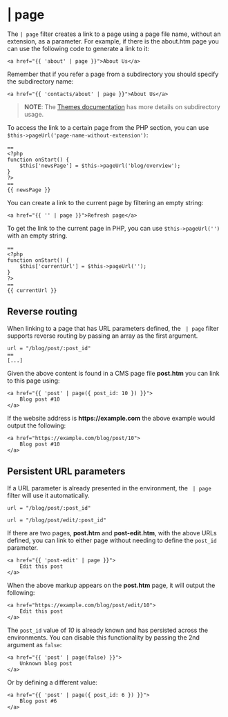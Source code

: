# | page

The `| page` filter creates a link to a page using a page file name, without an extension, as a parameter. For example, if there is the about.htm page you can use the following code to generate a link to it:

    <a href="{{ 'about' | page }}">About Us</a>

Remember that if you refer a page from a subdirectory you should specify the subdirectory name:

    <a href="{{ 'contacts/about' | page }}">About Us</a>

> **NOTE**: The [Themes documentation](../cms/themes#subdirectories) has more details on subdirectory usage.

To access the link to a certain page from the PHP section, you can use `$this->pageUrl('page-name-without-extension')`:

    ==
    <?php
    function onStart() {
        $this['newsPage'] = $this->pageUrl('blog/overview');
    }
    ?>
    ==
    {{ newsPage }}

You can create a link to the current page by filtering an empty string:

    <a href="{{ '' | page }}">Refresh page</a>

To get the link to the current page in PHP, you can use `$this->pageUrl('')` with an empty string.

    ==
    <?php
    function onStart() {
        $this['currentUrl'] = $this->pageUrl('');
    }
    ?>
    ==
    {{ currentUrl }}

<a name="reverse-routing"></a>
## Reverse routing

When linking to a page that has URL parameters defined, the ` | page` filter supports reverse routing by passing an array as the first argument.

    url = "/blog/post/:post_id"
    ==
    [...]

Given the above content is found in a CMS page file **post.htm** you can link to this page using:

    <a href="{{ 'post' | page({ post_id: 10 }) }}">
        Blog post #10
    </a>

If the website address is __https://example.com__ the above example would output the following:

    <a href="https://example.com/blog/post/10">
        Blog post #10
    </a>

<a name="persistent-parameters"></a>
## Persistent URL parameters

If a URL parameter is already presented in the environment, the ` | page` filter will use it automatically.

    url = "/blog/post/:post_id"

    url = "/blog/post/edit/:post_id"

If there are two pages, **post.htm** and **post-edit.htm**, with the above URLs defined, you can link to either page without needing to define the `post_id` parameter.

    <a href="{{ 'post-edit' | page }}">
        Edit this post
    </a>

When the above markup appears on the **post.htm** page, it will output the following:

    <a href="https://example.com/blog/post/edit/10">
        Edit this post
    </a>

The `post_id` value of *10* is already known and has persisted across the environments. You can disable this functionality by passing the 2nd argument as `false`:

    <a href="{{ 'post' | page(false) }}">
        Unknown blog post
    </a>

Or by defining a different value:

    <a href="{{ 'post' | page({ post_id: 6 }) }}">
        Blog post #6
    </a>

